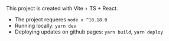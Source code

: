 This project is created with Vite + TS + React.

- The project requeres `node v ^18.18.0`
- Running locally: `yarn dev`
- Deploying updates on github pages: `yarn build`, `yarn deploy`
